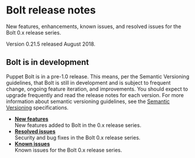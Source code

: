 # Bolt release notes

New features, enhancements, known issues, and resolved issues for the Bolt 0.x release series.

Version 0.21.5 released August 2018.

##  Bolt is in development 

 Puppet Bolt is in a pre-1.0 release. This means, per the Semantic Versioning guidelines, that Bolt is still in development and is subject to frequent change, ongoing feature iteration, and improvements. You should expect to upgrade frequently and read the release notes for each version. For more information about semantic versioning guidelines, see the [Semantic Versioning](https://semver.org) specifications.

-   **[New features](bolt_new_features.md)**  
New features added to Bolt in the 0.x release series. 
-   **[Resolved issues](bolt_resolved_issues.md)**  
Security and bug fixes in the Bolt 0.x release series.
-   **[Known issues](bolt_known_issues.md)**  
Known issues for the Bolt 0.x release series.

